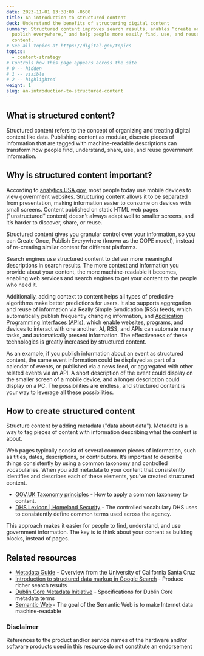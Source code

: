 ```yaml
---
date: 2023-11-01 13:38:00 -0500
title: An introduction to structured content
deck: Understand the benefits of structuring digital content
summary: Structured content improves search results, enables “create once,
  publish everywhere,” and help people more easily find, use, and reuse your
  content.
# See all topics at https://digital.gov/topics
topics:
  - content-strategy
# Controls how this page appears across the site
# 0 -- hidden
# 1 -- visible
# 2 -- highlighted
weight: 1
slug: an-introduction-to-structured-content
---
```

## What is structured content?

Structured content refers to the concept of organizing and treating digital content like data. Publishing content as modular, discrete pieces of information that are tagged with machine-readable descriptions can transform how people find, understand, share, use, and reuse government information.

## Why is structured content important?

According to [analytics.USA.gov](https://analytics.usa.gov/), most people today use mobile devices to view government websites. Structuring content allows it to be separated from presentation, making information easier to consume on devices with small screens. Content published on static HTML web pages ("unstructured” content) doesn't always adapt well to smaller screens, and it’s harder to discover, share, or reuse.

Structured content gives you granular control over your information, so you can Create Once, Publish Everywhere (known as the COPE model), instead of re-creating similar content for different platforms. 

Search engines use structured content to deliver more meaningful descriptions in search results. The more context and information you provide about your content, the more machine-readable it becomes, enabling web services and search engines to get your content to the people who need it.

Additionally, adding context to content helps all types of predictive algorithms make better predictions for users. It also supports aggregation and reuse of information via Really Simple Syndication (RSS) feeds, which automatically publish frequently changing information, and [Application Programming Interfaces (APIs)](https://digital.gov/topics/api/), which enable websites, programs, and devices to interact with one another. AI, RSS, and APIs can automate many tasks, and automatically present information. The effectiveness of these technologies is greatly increased by structured content.

As an example, if you publish information about an event as structured content, the same event information could be displayed as part of a calendar of events, or published via a news feed, or aggregated with other related events via an API. A short description of the event could display on the smaller screen of a mobile device, and a longer description could display on a PC. The possibilities are endless, and structured content is your way to leverage all these possibilities.

## How to create structured content

Structure content by adding metadata ("data about data"). Metadata is a way to tag pieces of content with information describing what the content is about. 

Web pages typically consist of several common pieces of information, such as titles, dates, descriptions, or contributors. It’s important to describe things consistently by using a common taxonomy and controlled vocabularies. When you add metadata to your content that consistently identifies and describes each of these elements, you’ve created structured content.

* [GOV.UK Taxonomy principles](https://www.gov.uk/government/publications/govuk-topic-taxonomy-principles/govuk-taxonomy-principles) - How to apply a common taxonomy to content.
* [DHS Lexicon | Homeland Security](https://www.dhs.gov/publication/dhs-lexicon) - The controlled vocabulary DHS uses to consistently define common terms used across the agency.

This approach makes it easier for people to find, understand, and use government information. The key is to think about your content as building blocks, instead of pages.

## Related resources

* [Metadata Guide](https://guides.library.ucsc.edu/c.php?g=618773&p=4306381) - Overview from the University of California Santa Cruz
* [Introduction to structured data markup in Google Search](http://support.google.com/webmasters/bin/answer.py?hl=en&answer=99170&topic=21997&ctx=topic) - Produce richer search results
* [Dublin Core Metadata Initiative](https://www.dublincore.org/specifications/dublin-core/dcmi-terms/) - Specifications for Dublin Core metadata terms[](https://www.w3.org/2001/sw/wiki/Semantic_Web_terminology)
* [Semantic Web](https://www.w3.org/2001/sw/wiki/Semantic_Web_terminology) - The goal of the Semantic Web is to make Internet data machine-readable

### Disclaimer

References to the product and/or service names of the hardware and/or software products used in this resource do not constitute an endorsement